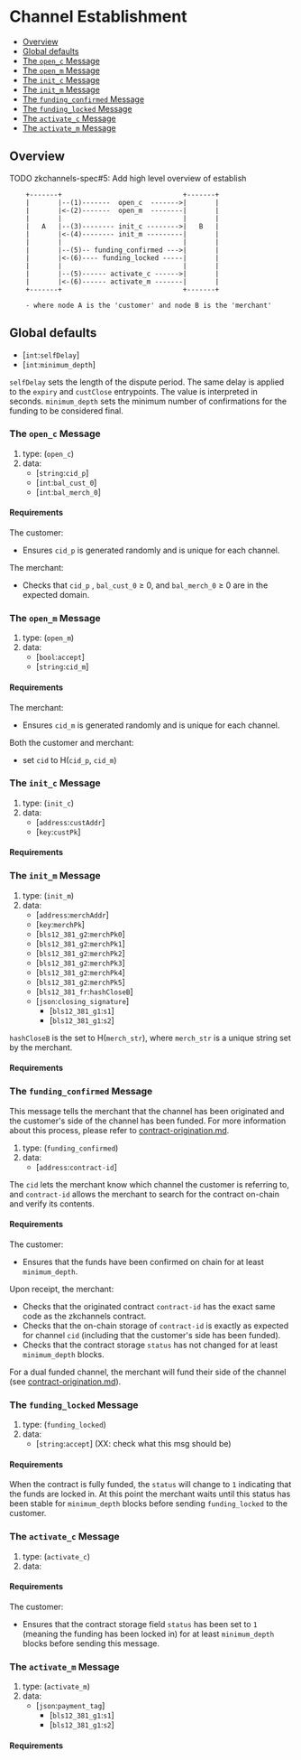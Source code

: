 # Channel Establishment

  * [Overview](#Overview)
  * [Global defaults](#global-defaults)
  * [The `open_c` Message](#the-`open_c`-Message)
  * [The `open_m` Message](#the-`open_m`-Message)
  * [The `init_c` Message](#the-`init_c`-Message)
  * [The `init_m` Message](#the-`init_m`-Message)
  * [The `funding_confirmed` Message](#the-`funding_confirmed`-Message)
  * [The `funding_locked` Message](#the-`funding_locked`-Message)
  * [The `activate_c` Message](#the-`activate_c`-Message)
  * [The `activate_m` Message](#the-`activate_m`-Message)

## Overview
TODO zkchannels-spec#5: Add high level overview of establish

        +-------+                              +-------+
        |       |--(1)-------  open_c  ------->|       |
        |       |<-(2)-------  open_m  --------|       |
        |       |                              |       |
        |   A   |--(3)-------- init_c -------->|   B   |
        |       |<-(4)-------- init_m ---------|       |
        |       |                              |       |
        |       |--(5)-- funding_confirmed --->|       |
        |       |<-(6)---- funding_locked -----|       |
        |       |                              |       |
        |       |--(5)------ activate_c ------>|       |
        |       |<-(6)------ activate_m -------|       |
        +-------+                              +-------+

        - where node A is the 'customer' and node B is the 'merchant'

## Global defaults
* [`int`:`selfDelay`] 
* [`int`:`minimum_depth`]

`selfDelay` sets the length of the dispute period. The same delay is applied to the `expiry` and `custClose` entrypoints. The value is interpreted in seconds. 
`minimum_depth` sets the minimum number of confirmations for the funding to be considered final.

### The `open_c` Message

1. type: (`open_c`)
2. data: 
    * [`string`:`cid_p`]
    * [`int`:`bal_cust_0`]
    * [`int`:`bal_merch_0`]
#### Requirements

The customer:
  - Ensures `cid_p` is generated randomly and is unique for each channel.

The merchant:
  - Checks that `cid_p` , `bal_cust_0` ≥ 0, and `bal_merch_0` ≥ 0 are in the expected domain.

### The `open_m` Message

1. type: (`open_m`)
2. data:
    * [`bool`:`accept`]
    * [`string`:`cid_m`]

#### Requirements

The merchant:
  - Ensures `cid_m` is generated randomly and is unique for each channel.

Both the customer and merchant:
  - set `cid` to H(`cid_p`, `cid_m`)

### The `init_c` Message

1. type: (`init_c`)
2. data: 
    * [`address`:`custAddr`]
    * [`key`:`custPk`]

#### Requirements

### The `init_m` Message

1. type: (`init_m`)
2. data: 
    * [`address`:`merchAddr`]
    * [`key`:`merchPk`]
    * [`bls12_381_g2`:`merchPk0`]
    * [`bls12_381_g2`:`merchPk1`]
    * [`bls12_381_g2`:`merchPk2`]
    * [`bls12_381_g2`:`merchPk3`]
    * [`bls12_381_g2`:`merchPk4`]
    * [`bls12_381_g2`:`merchPk5`]
    * [`bls12_381_fr`:`hashCloseB`]
    * [`json`:`closing_signature`]
      * [`bls12_381_g1`:`s1`]
      * [`bls12_381_g1`:`s2`]

`hashCloseB` is the set to H(`merch_str`), where `merch_str` is a unique string set by the merchant.
#### Requirements

### The `funding_confirmed` Message
This message tells the merchant that the channel has been originated and the customer's side of the channel has been funded. For more information about this process, please refer to [contract-origination.md](contract-origination.md).

1. type: (`funding_confirmed`)
2. data: 
    * [`address`:`contract-id`]

The `cid` lets the merchant know which channel the customer is referring to, and `contract-id` allows the merchant to search for the contract on-chain and verify its contents.

#### Requirements

The customer:
  - Ensures that the funds have been confirmed on chain for at least `minimum_depth`.

Upon receipt, the merchant:
  - Checks that the originated contract `contract-id` has the exact same code as the zkchannels contract.
  - Checks that the on-chain storage of `contract-id` is exactly as expected for channel `cid` (including that the customer's side has been funded).
  - Checks that the contract storage `status` has not changed for at least `minimum_depth` blocks.

For a dual funded channel, the merchant will fund their side of the channel (see [contract-origination.md](contract-origination.md)).
  ### The `funding_locked` Message

1. type: (`funding_locked`)
2. data: 
    * [`string`:`accept`] (XX: check what this msg should be)

#### Requirements
When the contract is fully funded, the `status` will change to `1` indicating that the funds are locked in. At this point the merchant waits until this status has been stable for `minimum_depth` blocks before sending `funding_locked` to the customer.

### The `activate_c` Message

1. type: (`activate_c`)
2. data: 

#### Requirements

The customer:
  - Ensures that the contract storage field `status` has been set to `1` (meaning the funding has been locked in) for at least `minimum_depth` blocks before sending this message.

### The `activate_m` Message

1. type: (`activate_m`)
2. data: 
    * [`json`:`payment_tag`]
      * [`bls12_381_g1`:`s1`]
      * [`bls12_381_g1`:`s2`]

#### Requirements

